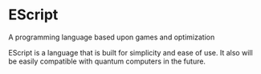 # EScript
A programming language based upon games and optimization

EScript is a language that is built for simplicity and ease of use. It also will be easily compatible with quantum computers in the future.

